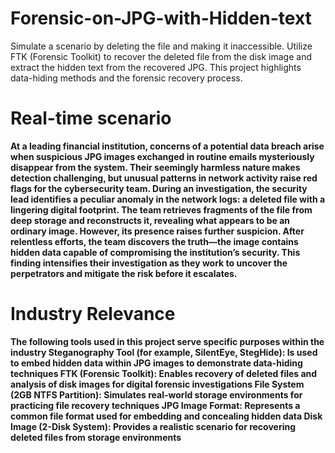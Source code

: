 # Forensic-on-JPG-with-Hidden-text
Simulate a scenario by deleting the file and making it inaccessible. Utilize FTK (Forensic Toolkit) to recover the deleted file from the disk image and extract the hidden text from the recovered JPG. This project highlights data-hiding methods and the forensic recovery process. <b>
# Real-time scenario
At a leading financial institution, concerns of a potential data breach arise when suspicious JPG images exchanged in routine emails mysteriously disappear from the system. Their seemingly harmless nature makes detection challenging, but unusual patterns in network activity raise red flags for the cybersecurity team. <b>
During an investigation, the security lead identifies a peculiar anomaly in the network logs: a deleted file with a lingering digital footprint. The team retrieves fragments of the file from deep storage and reconstructs it, revealing what appears to be an ordinary image. However, its presence raises further suspicion. <b>
After relentless efforts, the team discovers the truth—the image contains hidden data capable of compromising the institution’s security. This finding intensifies their investigation as they work to uncover the perpetrators and mitigate the risk before it escalates. <b>
# Industry Relevance
The following tools used in this project serve specific purposes within the industry <b>
Steganography Tool (for example, SilentEye, StegHide): Is used to embed hidden data within JPG images to demonstrate data-hiding techniques <b>
FTK (Forensic Toolkit): Enables recovery of deleted files and analysis of disk images for digital forensic investigations <b>
File System (2GB NTFS Partition): Simulates real-world storage environments for practicing file recovery techniques <b>
JPG Image Format: Represents a common file format used for embedding and concealing hidden data <b>
Disk Image (2-Disk System): Provides a realistic scenario for recovering deleted files from storage environments <b>
